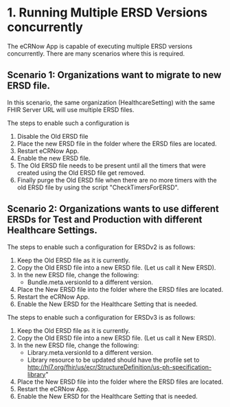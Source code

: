 # 1. Running Multiple ERSD Versions concurrently #

The eCRNow App is capable of executing multiple ERSD versions concurrently. There are many scenarios where this is required.

## Scenario 1: Organizations want to migrate to new ERSD file.

In this scenario, the same organization (HealthcareSetting) with the same FHIR Server URL will use multiple ERSD files.

The steps to enable such a configuration is 

1. Disable the Old ERSD file
2. Place the new ERSD file in the folder where the ERSD files are located.
3. Restart eCRNow App.
3. Enable the new ERSD file.
4. The Old ERSD file needs to be present until all the timers that were created using the Old ERSD file get removed.
5. Finally purge the Old ERSD file when there are no more timers with the old ERSD file by using the script
"CheckTimersForERSD".

## Scenario 2: Organizations wants to use different ERSDs for Test and Production with different Healthcare Settings.

The steps to enable such a configuration for ERSDv2 is as follows:  

1. Keep the Old ERSD file as it is currently.
2. Copy the Old ERSD file into a new ERSD file. (Let us call it New ERSD).
3. In the new ERSD file, change the following: 
	- Bundle.meta.versionId to a different version.
4. Place the New ERSD file into the folder where the ERSD files are located.
5. Restart the eCRNow App.
6. Enable the New ERSD for the Healthcare Setting that is needed.  

The steps to enable such a configuration for ERSDv3 is as follows:  

1. Keep the Old ERSD file as it is currently.
2. Copy the Old ERSD file into a new ERSD file. (Let us call it New ERSD).
3. In the new ERSD file, change the following: 
	- Library.meta.versionId to a different version.
	- Library resource to be updated should have the profile set to http://hl7.org/fhir/us/ecr/StructureDefinition/us-ph-specification-library"
4. Place the New ERSD file into the folder where the ERSD files are located.
5. Restart the eCRNow App.
6. Enable the New ERSD for the Healthcare Setting that is needed. 
